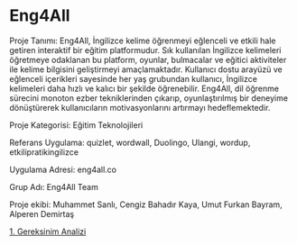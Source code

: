 # Eng4All

Proje Tanımı:
Eng4All, İngilizce kelime öğrenmeyi eğlenceli ve etkili hale getiren interaktif bir eğitim platformudur. Sık kullanılan İngilizce kelimeleri öğretmeye odaklanan bu platform, oyunlar, bulmacalar ve eğitici aktiviteler ile kelime bilgisini geliştirmeyi amaçlamaktadır. Kullanıcı dostu arayüzü ve eğlenceli içerikleri sayesinde her yaş grubundan kullanıcı, İngilizce kelimeleri daha hızlı ve kalıcı bir şekilde öğrenebilir. Eng4All, dil öğrenme sürecini monoton ezber tekniklerinden çıkarıp, oyunlaştırılmış bir deneyime dönüştürerek kullanıcıların motivasyonlarını artırmayı hedeflemektedir.

Proje Kategorisi:
Eğitim Teknolojileri

Referans Uygulama:
quizlet, wordwall, Duolingo, Ulangi, wordup, etkilipratikingilizce

Uygulama Adresi:
eng4all.co

Grup Adı:
Eng4All Team

Proje ekibi: Muhammet Sanlı, Cengiz Bahadır Kaya, Umut Furkan Bayram, Alperen Demirtaş


[1. Gereksinim Analizi](gereksinimAnalizleri.md) 
